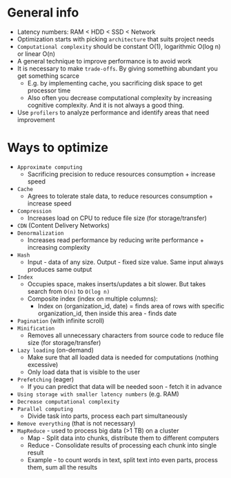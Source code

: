 # General info
* Latency numbers: RAM < HDD < SSD < Network
* Optimization starts with picking `architecture` that suits project needs
* `Computational complexity` should be constant O(1), logarithmic O(log n) or linear O(n)
* A general technique to improve performance is to avoid work
* It is necessary to make `trade-offs`. By giving something abundant you get something scarce
    * E.g. by implementing cache, you sacrificing disk space to get processor time
    * Also often you decrease computational complexity by increasing cognitive complexity.
        And it is not always a good thing.
* Use `profilers` to analyze performance and identify areas that need improvement

# Ways to optimize
* `Approximate computing`
    * Sacrificing precision to reduce resources consumption + increase speed
* `Cache`
    * Agrees to tolerate stale data, to reduce resources consumption + increase speed
* `Compression`
    * Increases load on CPU to reduce file size (for storage/transfer)
* `CDN` (Content Delivery Networks)
* `Denormalization`
    * Increases read performance by reducing write performance + increasing complexity
* `Hash`
    * Input - data of any size. Output - fixed size value. Same input always produces same output
* `Index`
    * Occupies space, makes inserts/updates a bit slower. But takes search from `O(n)` to `O(log n)`
    * Composite index (index on multiple columns):
        * Index on (organization_id, date) = finds area of rows with specific organization_id, then inside this area - finds date 
* `Pagination` (with infinite scroll)
* `Minification`
    * Removes all unnecessary characters from source code to reduce file size (for storage/transfer)
* `Lazy loading` (on-demand)
    * Make sure that all loaded data is needed for computations (nothing excessive)
    * Only load data that is visible to the user
* `Prefetching` (eager)
    * If you can predict that data will be needed soon - fetch it in advance 
* `Using storage with smaller latency numbers` (e.g. RAM)
* `Decrease computational complexity`
* `Parallel computing`
    * Divide task into parts, process each part simultaneously
* `Remove everything` (that is not necessary)
* `MapReduce` - used to process big data (>1 TB) on a cluster
    * Map - Split data into chunks, distribute them to different computers
    * Reduce - Consolidate results of processing each chunk into single result
    * Example - to count words in text, split text into even parts, process them, sum all the results

